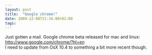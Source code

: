 ```yaml
---
layout: post
title:  "Google chrome!"
date: 2009-12-08T21:34:00+01:00
tags: 
---
```


Just gotten a mail. Google chrome beta released for mac and linux:<br>http://www.google.com/chrome/?hl=en<br>I need to update from OsX 10.4 to something a bit more recent though.
<div style="clear: both;"></div>